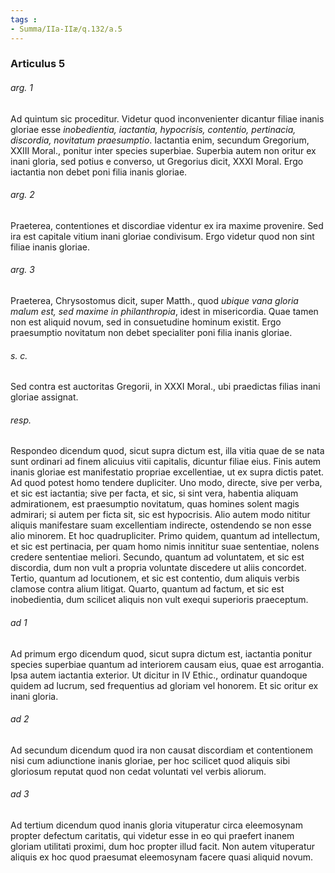 ```yaml
---
tags : 
- Summa/IIa-IIæ/q.132/a.5
---
```


### Articulus 5

###### arg. 1
Ad quintum sic proceditur. Videtur quod inconvenienter dicantur filiae inanis gloriae esse *inobedientia, iactantia, hypocrisis, contentio, pertinacia, discordia, novitatum praesumptio*. Iactantia enim, secundum Gregorium, XXIII Moral., ponitur inter species superbiae. Superbia autem non oritur ex inani gloria, sed potius e converso, ut Gregorius dicit, XXXI Moral. Ergo iactantia non debet poni filia inanis gloriae.

###### arg. 2
Praeterea, contentiones et discordiae videntur ex ira maxime provenire. Sed ira est capitale vitium inani gloriae condivisum. Ergo videtur quod non sint filiae inanis gloriae.

###### arg. 3
Praeterea, Chrysostomus dicit, super Matth., quod *ubique vana gloria malum est, sed maxime in philanthropia*, idest in misericordia. Quae tamen non est aliquid novum, sed in consuetudine hominum existit. Ergo praesumptio novitatum non debet specialiter poni filia inanis gloriae.

###### s. c.
Sed contra est auctoritas Gregorii, in XXXI Moral., ubi praedictas filias inani gloriae assignat.

###### resp.
Respondeo dicendum quod, sicut supra dictum est, illa vitia quae de se nata sunt ordinari ad finem alicuius vitii capitalis, dicuntur filiae eius. Finis autem inanis gloriae est manifestatio propriae excellentiae, ut ex supra dictis patet. Ad quod potest homo tendere dupliciter. Uno modo, directe, sive per verba, et sic est iactantia; sive per facta, et sic, si sint vera, habentia aliquam admirationem, est praesumptio novitatum, quas homines solent magis admirari; si autem per ficta sit, sic est hypocrisis. Alio autem modo nititur aliquis manifestare suam excellentiam indirecte, ostendendo se non esse alio minorem. Et hoc quadrupliciter. Primo quidem, quantum ad intellectum, et sic est pertinacia, per quam homo nimis innititur suae sententiae, nolens credere sententiae meliori. Secundo, quantum ad voluntatem, et sic est discordia, dum non vult a propria voluntate discedere ut aliis concordet. Tertio, quantum ad locutionem, et sic est contentio, dum aliquis verbis clamose contra alium litigat. Quarto, quantum ad factum, et sic est inobedientia, dum scilicet aliquis non vult exequi superioris praeceptum.

###### ad 1
Ad primum ergo dicendum quod, sicut supra dictum est, iactantia ponitur species superbiae quantum ad interiorem causam eius, quae est arrogantia. Ipsa autem iactantia exterior. Ut dicitur in IV Ethic., ordinatur quandoque quidem ad lucrum, sed frequentius ad gloriam vel honorem. Et sic oritur ex inani gloria.

###### ad 2
Ad secundum dicendum quod ira non causat discordiam et contentionem nisi cum adiunctione inanis gloriae, per hoc scilicet quod aliquis sibi gloriosum reputat quod non cedat voluntati vel verbis aliorum.

###### ad 3
Ad tertium dicendum quod inanis gloria vituperatur circa eleemosynam propter defectum caritatis, qui videtur esse in eo qui praefert inanem gloriam utilitati proximi, dum hoc propter illud facit. Non autem vituperatur aliquis ex hoc quod praesumat eleemosynam facere quasi aliquid novum.

